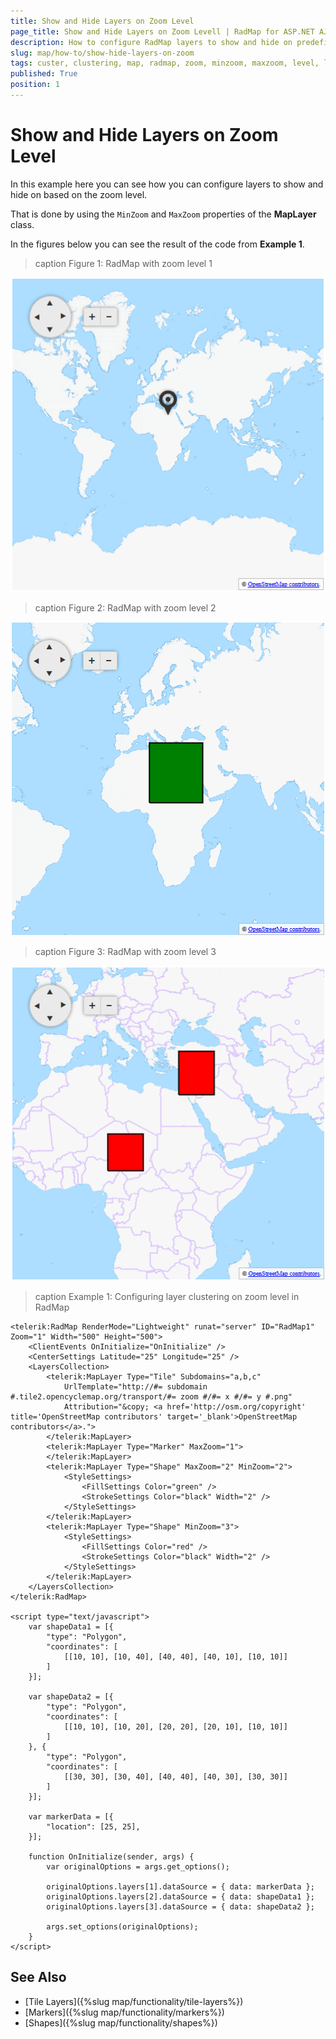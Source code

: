 ```yaml
---
title: Show and Hide Layers on Zoom Level
page_title: Show and Hide Layers on Zoom Levell | RadMap for ASP.NET AJAX Documentation
description: How to configure RadMap layers to show and hide on predefined zoom levels.
slug: map/how-to/show-hide-layers-on-zoom
tags: custer, clustering, map, radmap, zoom, minzoom, maxzoom, level, layer
published: True
position: 1
---
```


# Show and Hide Layers on Zoom Level

In this example here you can see how you can configure layers to show and hide on based on the zoom level. 

That is done by using the `MinZoom` and `MaxZoom` properties of the **MapLayer** class.

In the figures below you can see the result of the code from **Example 1**.

>caption Figure 1: RadMap with zoom level 1

![](images/clustering-zoom-level-1.png)

>caption Figure 2: RadMap with zoom level 2

![](images/clustering-zoom-level-2.png)

>caption Figure 3: RadMap with zoom level 3

![](images/clustering-zoom-level-3.png)


>caption Example 1: Configuring layer clustering on zoom level in RadMap

````ASP.NET
<telerik:RadMap RenderMode="Lightweight" runat="server" ID="RadMap1" Zoom="1" Width="500" Height="500">
    <ClientEvents OnInitialize="OnInitialize" />
    <CenterSettings Latitude="25" Longitude="25" />
    <LayersCollection>
        <telerik:MapLayer Type="Tile" Subdomains="a,b,c"
            UrlTemplate="http://#= subdomain #.tile2.opencyclemap.org/transport/#= zoom #/#= x #/#= y #.png"
            Attribution="&copy; <a href='http://osm.org/copyright' title='OpenStreetMap contributors' target='_blank'>OpenStreetMap contributors</a>.">
        </telerik:MapLayer>
        <telerik:MapLayer Type="Marker" MaxZoom="1">
        </telerik:MapLayer>
        <telerik:MapLayer Type="Shape" MaxZoom="2" MinZoom="2">
            <StyleSettings>
                <FillSettings Color="green" />
                <StrokeSettings Color="black" Width="2" />
            </StyleSettings>
        </telerik:MapLayer>
        <telerik:MapLayer Type="Shape" MinZoom="3">
            <StyleSettings>
                <FillSettings Color="red" />
                <StrokeSettings Color="black" Width="2" />
            </StyleSettings>
        </telerik:MapLayer>
    </LayersCollection>
</telerik:RadMap>

<script type="text/javascript">
    var shapeData1 = [{
        "type": "Polygon",
        "coordinates": [
            [[10, 10], [10, 40], [40, 40], [40, 10], [10, 10]]
        ]
    }];

    var shapeData2 = [{
        "type": "Polygon",
        "coordinates": [
            [[10, 10], [10, 20], [20, 20], [20, 10], [10, 10]]
        ]
    }, {
        "type": "Polygon",
        "coordinates": [
            [[30, 30], [30, 40], [40, 40], [40, 30], [30, 30]]
        ]
    }];

    var markerData = [{
        "location": [25, 25],
    }];

    function OnInitialize(sender, args) {
        var originalOptions = args.get_options();

        originalOptions.layers[1].dataSource = { data: markerData };
        originalOptions.layers[2].dataSource = { data: shapeData1 };
        originalOptions.layers[3].dataSource = { data: shapeData2 };

        args.set_options(originalOptions);
    }
</script>
```` 

## See Also

* [Tile Layers]({%slug map/functionality/tile-layers%})
* [Markers]({%slug map/functionality/markers%})
* [Shapes]({%slug map/functionality/shapes%})



